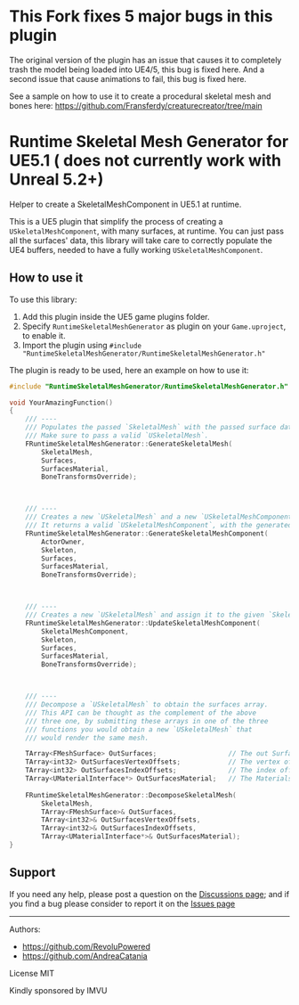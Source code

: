 # This Fork fixes 5 major bugs in this plugin
The original version of the plugin has an issue that causes it to completely trash the model being loaded into UE4/5, this bug is fixed here.
And a second issue that cause animations to fail, this bug is fixed here.

See a sample on how to use it to create a procedural skeletal mesh and bones here: https://github.com/Fransferdy/creaturecreator/tree/main

# Runtime Skeletal Mesh Generator for UE5.1 ( does not currently work with Unreal 5.2+)
Helper to create a SkeletalMeshComponent in UE5.1 at runtime.

This is a UE5 plugin that simplify the process of creating a `USkeletalMeshComponent`, with many surfaces, at runtime.
You can just pass all the surfaces' data, this library will take care to correctly populate the UE4 buffers, needed to have a fully working `USkeletalMeshComponent`.

## How to use it

To use this library:
1. Add this plugin inside the UE5 game plugins folder.
2. Specify `RuntimeSkeletalMeshGenerator` as plugin on your `Game.uproject`, to enable it.
3. Import the plugin using `#include "RuntimeSkeletalMeshGenerator/RuntimeSkeletalMeshGenerator.h"`

The plugin is ready to be used, here an example on how to use it:
```c++
#include "RuntimeSkeletalMeshGenerator/RuntimeSkeletalMeshGenerator.h"

void YourAmazingFunction()
{
	/// ----
	/// Populates the passed `SkeletalMesh` with the passed surface data.
	/// Make sure to pass a valid `USkeletalMesh`.
	FRuntimeSkeletalMeshGenerator::GenerateSkeletalMesh(
		SkeletalMesh,
		Surfaces,
		SurfacesMaterial,
		BoneTransformsOverride);



	/// ----
	/// Creates a new `USkeletalMesh` and a new `USkeletalMeshComponent`.
	/// It returns a valid `USkeletalMeshComponent`, with the generated `USkeletalMesh` assigned.
	FRuntimeSkeletalMeshGenerator::GenerateSkeletalMeshComponent(
		ActorOwner,
		Skeleton,
		Surfaces,
		SurfacesMaterial,
		BoneTransformsOverride);



	/// ----
	/// Creates a new `USkeletalMesh` and assign it to the given `SkeletalMeshComponent`.
	FRuntimeSkeletalMeshGenerator::UpdateSkeletalMeshComponent(
		SkeletalMeshComponent,
		Skeleton,
		Surfaces,
		SurfacesMaterial,
		BoneTransformsOverride);



	/// ----
	/// Decompose a `USkeletalMesh` to obtain the surfaces array.
	/// This API can be thought as the complement of the above
	/// three one, by submitting these arrays in one of the three
	/// functions you would obtain a new `USkeletalMesh` that
	/// would render the same mesh.

	TArray<FMeshSurface> OutSurfaces;                  // The out Surfaces data that compose the `USkeletalMesh`.
	TArray<int32> OutSurfacesVertexOffsets;            // The vertex offsets for each surface, relative to the passed `SkeletalMesh`: This is useful just in case you need to reconstruct the vertex index used on the `USkeletalMesh`.
	TArray<int32> OutSurfacesIndexOffsets;             // The index offsets for each surface, relative to the passed `SkeletalMesh`: This is useful just in case you need to reconstruct the vertex index used on the `USkeletalMesh`.
	TArray<UMaterialInterface*> OutSurfacesMaterial;   // The Materials used.
	
	FRuntimeSkeletalMeshGenerator::DecomposeSkeletalMesh(
		SkeletalMesh,
		TArray<FMeshSurface>& OutSurfaces,
		TArray<int32>& OutSurfacesVertexOffsets,
		TArray<int32>& OutSurfacesIndexOffsets,
		TArray<UMaterialInterface*>& OutSurfacesMaterial);
}
```

## Support

If you need any help, please post a question on the [Discussions page](https://github.com/AndreaCatania/RuntimeSkeletalMeshGenerator/discussions); and if you find a bug please consider to report it on the [Issues page](https://github.com/AndreaCatania/RuntimeSkeletalMeshGenerator/issues)

---

Authors:
- https://github.com/RevoluPowered
- https://github.com/AndreaCatania

License MIT

Kindly sponsored by IMVU
